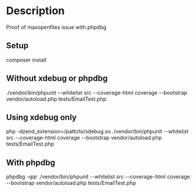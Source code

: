 # Description
Proof of maxopenfiles issue with phpdbg

## Setup
composer install

## Without xdebug or phpdbg
./vendor/bin/phpunit --whitelist src --coverage-html coverage --bootstrap vendor/autoload.php tests/EmailTest.php

## Using xdebug only
php -dzend_extension=/path/to/xdebug.so ./vendor/bin/phpunit --whitelist src --coverage-html coverage --bootstrap vendor/autoload.php tests/EmailTest.php

## With phpdbg
phpdbg -qqr ./vendor/bin/phpunit --whitelist src --coverage-html coverage --bootstrap vendor/autoload.php tests/EmailTest.php

